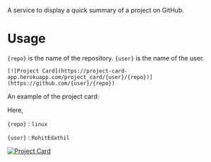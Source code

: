 A service to display a quick summary of a project on GitHub.

# Usage

`{repo}` is the name of the repository.
`{user}` is the name of the user.

```
[![Project Card](https://project-card-app.herokuapp.com/project_card/{user}/{repo})](https://github.com/{user}/{repo})
```

An example of the project card:

Here,

`{repo}` : `linux`

`{user}` : `RohitEdathil`

[![Project Card](https://project-card-app.herokuapp.com/project_card/torvalds/linux)](https://github.com/torvalds/linux)
